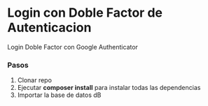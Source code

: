 # Login con Doble Factor de Autenticacion
Login Doble Factor con Google Authenticator
### Pasos
1. Clonar repo
2. Ejecutar **composer install** para instalar todas las dependencias
3. Importar la base de datos <a name=”https://github.com/baubyte/phpLoginDobleFactor/tree/main/dB″>dB</a> 
